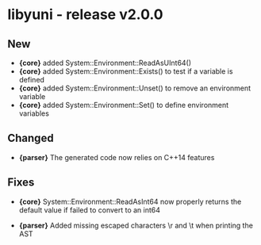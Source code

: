 libyuni - release v2.0.0
========================


New
---

 * **{core}** added System::Environment::ReadAsUInt64()
 * **{core}** added System::Environment::Exists() to test if a variable is defined
 * **{core}** added System::Environment::Unset() to remove an environment variable
 * **{core}** added System::Environment::Set() to define environment variables


Changed
-------

 * **{parser}** The generated code now relies on C++14 features


Fixes
-----

 * **{core}** System::Environment::ReadAsInt64 now properly returns the
   default value if failed to convert to an int64

 * **{parser}** Added missing escaped characters \r and \t when printing the AST
